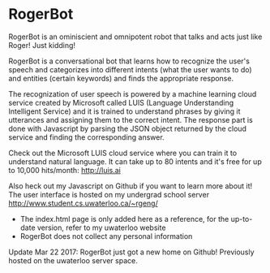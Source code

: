# RogerBot

RogerBot is an ominiscient and omnipotent robot that talks and acts just like Roger!
Just kidding!

RogerBot is a conversational bot that learns how to recognize the user's speech and categorizes into different intents (what the user wants to do) and entities (certain keywords) and finds the appropriate response.

The recognization of user speech is powered by a machine learning cloud service created by Microsoft called LUIS (Language Understanding Intelligent Service) and it is trained to understand phrases by giving it utterances and assigning them to the correct intent. The response part is done with Javascript by parsing the JSON object returned by the cloud service and finding the corresponding answer.

Check out the Microsoft LUIS cloud service where you can train it to understand natural language. It can take up to 80 intents and it's free for up to 10,000 hits/month: http://luis.ai

Also heck out my Javascript on Github if you want to learn more about it! The user interface is hosted on my undergrad school server http://www.student.cs.uwaterloo.ca/~rgeng/

* The index.html page is only added here as a reference, for the up-to-date version, refer to my uwaterloo website
* RogerBot does not collect any personal information

Update Mar 22 2017: RogerBot just got a new home on Github! Previously hosted on the uwaterloo server space.

